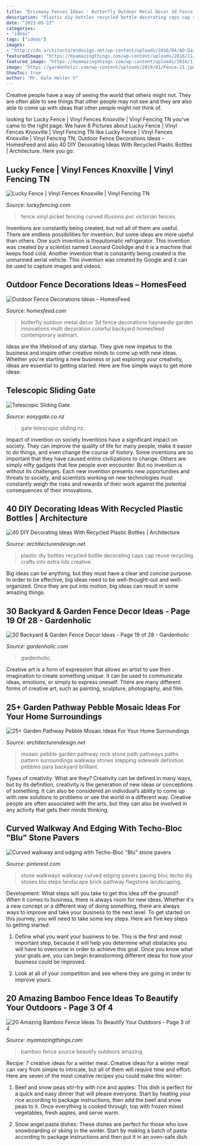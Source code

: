 ```yaml
---
title: "Driveway Fences Ideas : Butterfly Outdoor Metal Decor 3d Fence Decorations Hayneedle Garden Innovations Multi Decoration Colorful Backyard Homesfeed Contemporary Walmart"
description: "Plastic diy bottles recycled bottle decorating caps cap reuse recycling crafts into extra lids creative"
date: "2023-05-22"
categories:
- "ideas"
tags: ["ideas"]
images:
- "http://cdn.architecturendesign.net/wp-content/uploads/2016/04/AD-Garden-Pathway-Pebble-Mosaic-Ideas-For-Your-Home-14.jpg"
featuredImage: "https://myamazingthings.com/wp-content/uploads/2016/11/bamboo-fence-panels-by-dr-garden-landscaping-sydney-australia.jpg"
featured_image: "https://myamazingthings.com/wp-content/uploads/2016/11/bamboo-fence-panels-by-dr-garden-landscaping-sydney-australia.jpg"
image: "https://gardenholic.com/wp-content/uploads/2019/01/Fence-21.jpg"
ShowToc: true
author: "Mr. Kale Heller V"
---
```



Creative people have a way of seeing the world that others might not. They are often able to see things that other people may not see and they are also able to come up with ideas that other people might not think of.

	

		
looking for Lucky Fence | Vinyl Fences Knoxville | Vinyl Fencing TN you've came to the right page. We have 8 Pictures about Lucky Fence | Vinyl Fences Knoxville | Vinyl Fencing TN like Lucky Fence | Vinyl Fences Knoxville | Vinyl Fencing TN, Outdoor Fence Decorations Ideas – HomesFeed and also 40 DIY Decorating Ideas With Recycled Plastic Bottles | Architecture. Here you go:
		
    
## Lucky Fence | Vinyl Fences Knoxville | Vinyl Fencing TN

<img loading=lazy src="https://www.luckyfencing.com/wp-content/uploads/2014/10/curved-matte-finish-vinyl-pvc-picket-fence.jpg" onerror="this.onerror=null;this.src='https://tse2.mm.bing.net/th?id=OIP.MFoPN896WdBYgMKSke7kEAHaDz&amp;pid=15.1';" alt="Lucky Fence | Vinyl Fences Knoxville | Vinyl Fencing TN">

_Source: luckyfencing.com_

>fence vinyl picket fencing curved illusions pvc victorian fences. 

	

Inventions are constantly being created, but not all of them are useful. There are endless possibilities for invention, but some ideas are more useful than others. One such invention is theautomatic refrigerator. This invention was created by a scientist named Leonard Coolidge and it is a machine that keeps food cold. Another invention that is constantly being created is the unmanned aerial vehicle. This invention was created by Google and it can be used to capture images and videos.

    
## Outdoor Fence Decorations Ideas – HomesFeed

<img loading=lazy src="https://homesfeed.com/wp-content/uploads/2015/04/beautiful-and-colorful-butterfly-decoration-for-outdoor-fence.jpg" onerror="this.onerror=null;this.src='https://tse1.mm.bing.net/th?id=OIP.JRE4QsKa5zljJD23kS5TewHaHa&amp;pid=15.1';" alt="Outdoor Fence Decorations Ideas – HomesFeed">

_Source: homesfeed.com_

>butterfly outdoor metal decor 3d fence decorations hayneedle garden innovations multi decoration colorful backyard homesfeed contemporary walmart. 

	

Ideas are the lifeblood of any startup. They give new impetus to the business and inspire other creative minds to come up with new ideas. Whether you're starting a new business or just exploring your creativity, ideas are essential to getting started. Here are five simple ways to get more ideas: 

    
## Telescopic Sliding Gate

<img loading=lazy src="https://cdn-asset-mel-1.airsquare.com/easygate/managed/image/product/2FA2EA4B-7E49-4B7E-8CB3009E533B9DD6-detail-small.jpg" onerror="this.onerror=null;this.src='https://tse1.mm.bing.net/th?id=OIP.yTLhgUjPbeQS56adCb2P-gHaJ4&amp;pid=15.1';" alt="Telescopic Sliding Gate">

_Source: easygate.co.nz_

>gate telescopic sliding nz. 

	

Impact of invention on society
Inventions have a significant impact on society. They can improve the quality of life for many people, make it easier to do things, and even change the course of history. Some inventions are so important that they have caused entire civilizations to change. Others are simply nifty gadgets that few people ever encounter. But no invention is without its challenges. Each new invention presents new opportunities and threats to society, and scientists working on new technologies must constantly weigh the risks and rewards of their work against the potential consequences of their innovations.

    
## 40 DIY Decorating Ideas With Recycled Plastic Bottles | Architecture

<img loading=lazy src="http://cdn.architecturendesign.net/wp-content/uploads/2014/09/DIY-Plastic-Bottles-ideas-15.jpg" onerror="this.onerror=null;this.src='https://tse1.mm.bing.net/th?id=OIP.VLLSbn_RTfpKedPy0x6R-gHaOm&amp;pid=15.1';" alt="40 DIY Decorating Ideas With Recycled Plastic Bottles | Architecture">

_Source: architecturendesign.net_

>plastic diy bottles recycled bottle decorating caps cap reuse recycling crafts into extra lids creative. 

	

Big ideas can be anything, but they must have a clear and concise purpose. In order to be effective, big ideas need to be well-thought-out and well-organized. Once they are put into motion, big ideas can result in some amazing things.

    
## 30 Backyard &amp; Garden Fence Decor Ideas - Page 19 Of 28 - Gardenholic

<img loading=lazy src="https://gardenholic.com/wp-content/uploads/2019/01/Fence-21.jpg" onerror="this.onerror=null;this.src='https://tse4.mm.bing.net/th?id=OIP.-651O1zikgwZK-XrE2AYpgHaLF&amp;pid=15.1';" alt="30 Backyard &amp; Garden Fence Decor Ideas - Page 19 of 28 - Gardenholic">

_Source: gardenholic.com_

>gardenholic. 

	

Creative art is a form of expression that allows an artist to use their imagination to create something unique. It can be used to communicate ideas, emotions, or simply to express oneself. There are many different forms of creative art, such as painting, sculpture, photography, and film.

    
## 25+ Garden Pathway Pebble Mosaic Ideas For Your Home Surroundings

<img loading=lazy src="http://cdn.architecturendesign.net/wp-content/uploads/2016/04/AD-Garden-Pathway-Pebble-Mosaic-Ideas-For-Your-Home-14.jpg" onerror="this.onerror=null;this.src='https://tse4.mm.bing.net/th?id=OIP.tHCq300XWnZDGyeQQM5XUQHaMY&amp;pid=15.1';" alt="25+ Garden Pathway Pebble Mosaic Ideas For Your Home Surroundings">

_Source: architecturendesign.net_

>mosaic pebble garden pathway rock stone path pathways paths pattern surroundings walkway stones stepping sidewalk definition pebbles para backyard brilliant. 

	

Types of creativity: What are they?
Creativity can be defined in many ways, but by its definition, creativity is the generation of new ideas or conceptions of something. It can also be considered an individual’s ability to come up with new solutions to problems or see the world in a different way. Creative people are often associated with the arts, but they can also be involved in any activity that gets their minds thinking.

    
## Curved Walkway And Edging With Techo-Bloc &quot;Blu&quot; Stone Pavers

<img loading=lazy src="https://i.pinimg.com/736x/bc/36/01/bc360150c1357ab08510a3f5bde06909--stone-walkways-paving-stones.jpg" onerror="this.onerror=null;this.src='https://tse4.mm.bing.net/th?id=OIP.eMx9-VQJHHHKu4poooOZQQHaKO&amp;pid=15.1';" alt="Curved walkway and edging with Techo-Bloc &quot;Blu&quot; stone pavers">

_Source: pinterest.com_

>stone walkways walkway curved edging pavers paving bloc techo diy stones blu steps landscape brick pathway flagstone landscaping. 

	

Development: What steps will you take to get this idea off the ground?
When it comes to business, there is always room for new ideas. Whether it's a new concept or a different way of doing something, there are always ways to improve and take your business to the next level. To get started on this journey, you will need to take some key steps. Here are five key steps to getting started:
1. Define what you want your business to be. This is the first and most important step, because it will help you determine what obstacles you will have to overcome in order to achieve this goal. Once you know what your goals are, you can begin brainstorming different ideas for how your business could be improved.

2. Look at all of your competition and see where they are going in order to improve yours.

    
## 20 Amazing Bamboo Fence Ideas To Beautify Your Outdoors - Page 3 Of 4

<img loading=lazy src="https://myamazingthings.com/wp-content/uploads/2016/11/bamboo-fence-panels-by-dr-garden-landscaping-sydney-australia.jpg" onerror="this.onerror=null;this.src='https://tse2.mm.bing.net/th?id=OIP.JZG84vDaLGrGidYH5lARyQHaEd&amp;pid=15.1';" alt="20 Amazing Bamboo Fence Ideas To Beautify Your Outdoors - Page 3 of 4">

_Source: myamazingthings.com_

>bamboo fence source beautify outdoors amazing. 

	

Recipe: 7 creative ideas for a winter meal.
Creative ideas for a winter meal can vary from simple to intricate, but all of them will require time and effort. Here are seven of the most creative recipes you could make this winter: 
1. Beef and snow peas stir-fry with rice and apples: This dish is perfect for a quick and easy dinner that will please everyone. Start by heating your rice according to package instructions, then add the beef and snow peas to it. Once everything is cooked through, top with frozen mixed vegetables, fresh apples, and serve warm. 

2. Snow angel pasta dishes: These dishes are perfect for those who love snowboarding or skiing in the winter. Start by making a batch of pasta according to package instructions and then put it in an oven-safe dish.


